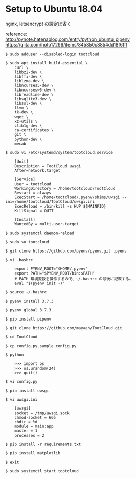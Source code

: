 # Setup to Ubuntu 18.04

 nginx, letsencrypt の設定は省く

reference:  
http://pynote.hatenablog.com/entry/python_ubuntu_pipenv  
https://qiita.com/hoto17296/items/845850c8854dd18f6fff



`$ sudo adduser --disabled-login tootcloud`

```
$ sudo apt install build-essential \
    curl \
    libbz2-dev \
    libffi-dev \
    liblzma-dev \
    libncurses5-dev \
    libncursesw5-dev \
    libreadline-dev \
    libsqlite3-dev \
    libssl-dev \
    llvm \
    tk-dev \
    wget \
    xz-utils \
    zlib1g-dev \
    ca-certificates \
    git \
    python-dev \
    mecab
```

`$ sudo vi /etc/systemd/system/tootcloud.service`
```
    [Unit]
    Description = TootCloud uwsgi
    After=network.target
    
    [Service]
    User = tootcloud
    WorkingDirectory = /home/tootcloud/TootCloud
    Restart = always
    ExecStart = /home/tootcloud/.pyenv/shims/uwsgi --ini=/home/tootcloud/TootCloud/uwsgi.ini
    ExecReload = /bin/kill -s HUP ${MAINPID}
    KillSignal = QUIT
    
    [Install]
    WantedBy = multi-user.target
```

`$ sudo systemctl daemon-reload`

`$ sudo su tootcloud`

`$ git clone https://github.com/pyenv/pyenv.git .pyenv`

`$ vi .bashrc`
```
    export PYENV_ROOT="$HOME/.pyenv"
    export PATH="$PYENV_ROOT/bin:$PATH"
    # PATH 環境変数を操作するので、~/.bashrc の最後に記載する。
    eval "$(pyenv init -)"
```

`$ source ~/.bashrc`

`$ pyenv install 3.7.3`

`$ pyenv global 3.7.3`

`$ pip install pipenv`

`$ git clone https://github.com/mayaeh/TootCloud.git`

`$ cd TootCloud`

`$ cp config.py.sample config.py`

`$ python`
```
    >>> import os
    >>> os.urandom(24)
    >>> quit()
```

`$ vi config.py`

`$ pip install uwsgi`

`$ vi uwsgi.ini`
```
    [uwsgi]
    socket = /tmp/uwsgi.sock
    chmod-socket = 666
    chdir = %d
    module = main:app
    master = 1
    processes = 2
```

`$ pip install -r requirements.txt`

`$ pip install matplotlib`

`$ exit`

`$ sudo systemctl start tootcloud`

